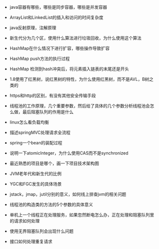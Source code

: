 - java容器有哪些，哪些是同步容器，哪些是并发容器
- ArrayList和LinkedList的插入和访问的时间复杂度
- java反射原理，注解原理
- 新生代分为几个区，使用什么算法进行垃圾回收，为什么使用这个算法
- HashMap在什么情况下进行扩容，哪些操作导致扩容
- HashMap push方法的执行过程
- HashMap 检测到hash冲突后，将元素插入链表的末尾还是开头
- 1.8使用了红黑树，说红黑树的特性，为什么使用红黑树，而不是AVL，B树之类的

- https和http的区别，有没有其他安全传输手段
- 线程池的工作原理，几个重要参数，然后给了具体的几个参数分析线程池会怎么做，最后阻塞队列的作用是什么
- linux怎么看负载均衡
- 描述springMVC处理请求全流程
- spring一个bean的装配过程
- 说明一下atomicInteger，为什么使用CAS而不是synchronized



- 最近熟悉的项目是哪个，画一下项目技术架构图
- JVM老年代和新生代的比例
- YGC和FGC发生的具体场景
- jstack，jmap，jutil分别的意义，如何线上排查jvm的相关问题
- 线程池的构造类的方法的5个参数的具体意义
- 单机上一个线程正在处理服务，如果忽然断电怎么办，正在处理和阻塞队列里的请求如何处理
- 使用无界阻塞队列会出现什么问题
- 接口如何处理重复请求